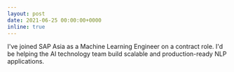 ```yaml
---
layout: post
date: 2021-06-25 00:00:00+0000
inline: true
---
```


I've joined SAP Asia as a Machine Learning Engineer on a contract role. I'd be
helping the AI technology team build scalable and production-ready NLP
applications. 
